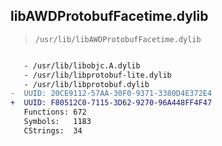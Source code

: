 ## libAWDProtobufFacetime.dylib

> `/usr/lib/libAWDProtobufFacetime.dylib`

```diff

   - /usr/lib/libobjc.A.dylib
   - /usr/lib/libprotobuf-lite.dylib
   - /usr/lib/libprotobuf.dylib
-  UUID: 20CE9112-57AA-30F0-9371-3380D4E372E4
+  UUID: F80512C0-7115-3D62-9270-96A448FF4F47
   Functions: 672
   Symbols:   1183
   CStrings:  34

```
